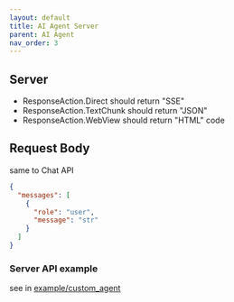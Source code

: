 ```yaml
---
layout: default
title: AI Agent Server 
parent: AI Agent
nav_order: 3
---
```


## Server

- ResponseAction.Direct should return "SSE<String>"
- ResponseAction.TextChunk should return "JSON"
- ResponseAction.WebView should return "HTML" code

## Request Body

same to Chat API

```json
{
  "messages": [
    {
      "role": "user",
      "message": "str"
    }
  ]
}
```

### Server API example

see in [example/custom_agent](https://github.com/unit-mesh/auto-dev/tree/master/example/custom_agent)
